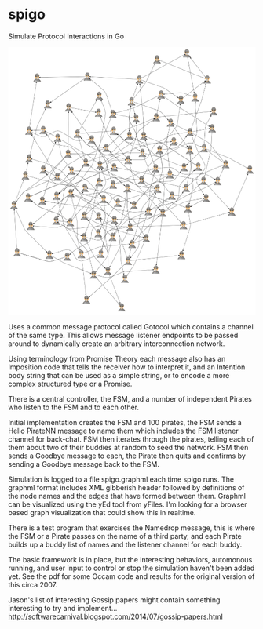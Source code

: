 spigo
=====

Simulate Protocol Interactions in Go

![100 pirates seeded with two random friends each](spigo100x2.png)

Uses a common message protocol called Gotocol which contains a channel of the same type. This allows message listener endpoints to be passed around to dynamically create an arbitrary interconnection network.

Using terminology from Promise Theory each message also has an Imposition code that tells the receiver how to interpret it, and an Intention body string that can be used as a simple string, or to encode a more complex structured type or a Promise.

There is a central controller, the FSM, and a number of independent Pirates who listen to the FSM and to each other.

Initial implementation creates the FSM and 100 pirates, the FSM sends a Hello PirateNN message to name them which includes the FSM listener channel for back-chat. FSM then iterates through the pirates, telling each of them about two of their buddies at random to seed the network. FSM then sends a Goodbye message to each, the Pirate then quits and confirms by sending a Goodbye message back to the FSM.

Simulation is logged to a file spigo.graphml each time spigo runs. The graphml format includes XML gibberish header followed by definitions of the node names and the edges that have formed between them. Graphml can be visualized using the yEd tool from yFiles. I'm looking for a browser based graph visualization that could show this in realtime.

There is a test program that exercises the Namedrop message, this is where the FSM or a Pirate passes on the name of a third party, and each Pirate builds up a buddy list of names and the listener channel for each buddy.

The basic framework is in place, but the interesting behaviors, automonous running, and user input to control or stop the simulation haven't been added yet. See the pdf for some Occam code and results for the original version of this circa 2007.

Jason's list of interesting Gossip papers might contain something interesting to try and implement... http://softwarecarnival.blogspot.com/2014/07/gossip-papers.html
